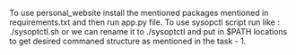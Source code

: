 To use personal_website install the mentioned packages mentioned in requirements.txt and then run app.py file.
To use sysopctl script run like : ./sysoptctl.sh or we can rename it to ./sysoptctl and put in $PATH locations to get desired commaned structure as mentioned in the task - 1.
